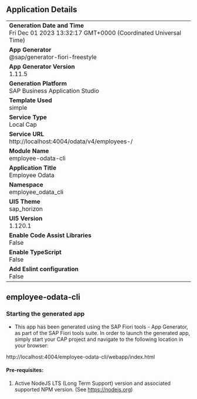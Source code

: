 ## Application Details
|               |
| ------------- |
|**Generation Date and Time**<br>Fri Dec 01 2023 13:32:17 GMT+0000 (Coordinated Universal Time)|
|**App Generator**<br>@sap/generator-fiori-freestyle|
|**App Generator Version**<br>1.11.5|
|**Generation Platform**<br>SAP Business Application Studio|
|**Template Used**<br>simple|
|**Service Type**<br>Local Cap|
|**Service URL**<br>http://localhost:4004/odata/v4/employees-/
|**Module Name**<br>employee-odata-cli|
|**Application Title**<br>Employee Odata|
|**Namespace**<br>employee_odata_cli|
|**UI5 Theme**<br>sap_horizon|
|**UI5 Version**<br>1.120.1|
|**Enable Code Assist Libraries**<br>False|
|**Enable TypeScript**<br>False|
|**Add Eslint configuration**<br>False|

## employee-odata-cli



### Starting the generated app

-   This app has been generated using the SAP Fiori tools - App Generator, as part of the SAP Fiori tools suite.  In order to launch the generated app, simply start your CAP project and navigate to the following location in your browser:

http://localhost:4004/employee-odata-cli/webapp/index.html

#### Pre-requisites:

1. Active NodeJS LTS (Long Term Support) version and associated supported NPM version.  (See https://nodejs.org)


